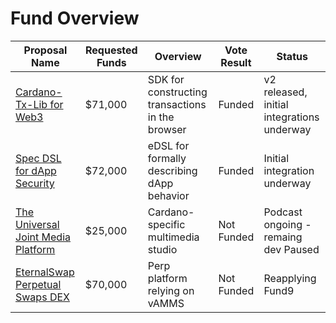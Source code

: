# Fund Overview

| Proposal Name    | Requested Funds | Overview | Vote Result | Status | 
| ---------------- | --------- | --------------- | ----------- | ---------------- | 
| [Cardano-Tx-Lib for Web3](https://cardano.ideascale.com/c/idea/396607) | $71,000 | SDK for constructing transactions in the browser  | Funded      | v2 released, initial integrations underway | 
| [Spec DSL for dApp Security](https://cardano.ideascale.com/c/idea/396541) | $72,000 | eDSL for formally describing dApp behavior     | Funded      | Initial integration underway |  
| [The Universal Joint Media Platform](https://cardano.ideascale.com/c/idea/396544) | $25,000 | Cardano-specific multimedia studio     | Not Funded  | Podcast ongoing - remaing dev Paused |
| [EternalSwap Perpetual Swaps DEX](https://cardano.ideascale.com/c/idea/396602) | $70,000 | Perp platform relying on vAMMS            | Not Funded  | Reapplying Fund9 | 
